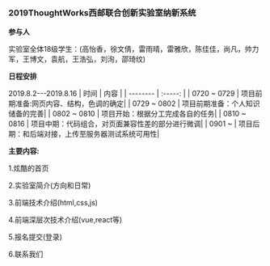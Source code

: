 ### 2019ThoughtWorks西邮联合创新实验室纳新系统
**参与人**

实验室全体18级学生：(高怡香，徐文倩，雷雨晴，雷雅欣，陈佳佳，尚凡，帅力军，王博文，袁航，王浩弘，刘洵，邵琦纹)

**日程安排**

2019.8.2---2019.8.16
| 时间       | 内容 |
| --------   | :-----:   |
| 0720 ~ 0729        | 项目前期准备:网页内容、结构，色调的确定|
| 0729 ~ 0802        | 项目前期准备：个人知识储备的完善|
| 0802 ~ 0810        | 项目开始：根据分工完成各自的任务| 
| 0810 ~ 0816        | 项目中期：代码组合，对页面兼容性差的部分进行微调|
| 0901 ~ | 项目后期：和后端对接，上传至服务器测试系统可用性|

**主要内容:**

1.炫酷的首页

2.实验室简介(方向和日常)

3.前端技术介绍(html,css,js)

4.前端深层次技术介绍(vue,react等)

5.报名提交(登录)

6.联系我们

